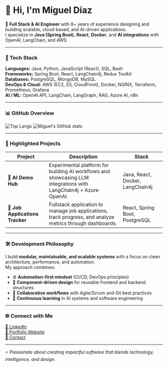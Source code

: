 # 👋 Hi, I'm Miguel Díaz  

🚀 **Full Stack & AI Engineer** with 8+ years of experience designing and building scalable, cloud-based, and AI-driven applications.  
I specialize in **Java (Spring Boot)**, **React**, **Docker**, and **AI integrations** with OpenAI, LangChain, and AWS.  

---

### 🧠 Tech Stack
**Languages:** Java, Python, JavaScript (React), SQL, Bash  
**Frameworks:** Spring Boot, React, LangChain4j, Redux Toolkit  
**Databases:** PostgreSQL, MongoDB, MySQL  
**DevOps & Cloud:** AWS (EC2, S3, CloudFront), Docker, NGINX, Terraform, Prometheus, Grafana  
**AI / ML:** OpenAI API, LangChain, LangGraph, RAG, Azure AI, n8n  

---

### 📊 GitHub Overview

![Top Langs](https://github-readme-stats.vercel.app/api/top-langs/?username=MikeDiaz-Pro&layout=donut&theme=tokyonight)
![Miguel's GitHub stats](https://github-readme-stats.vercel.app/api?username=MikeDiaz-Pro&show_icons=true&theme=tokyonight)

---

### 🧩 Highlighted Projects
| Project | Description | Stack |
|----------|--------------|--------|
| 🧠 **AI Demo Hub** | Experimental platform for building AI workflows and showcasing LLM integrations with LangChain4j + Azure OpenAI. | Java, React, Docker, LangChain4j |
| 💼 **Job Applications Tracker** | Fullstack application to manage job applications, track progress, and analyze metrics through dashboards. | React, Spring Boot, PostgreSQL |

---

### 🛠️ Development Philosophy
I build **modular, maintainable, and scalable systems** with a focus on clean architecture, performance, and automation.  
My approach combines:
- ⚙️ **Automation-first mindset** (CI/CD, DevOps principles)  
- 🧩 **Component-driven design** for reusable frontend and backend structures  
- 🤝 **Collaborative workflows** with Agile/Scrum and Git best practices  
- 🧠 **Continuous learning** in AI systems and software engineering  

---

### 🌐 Connect with Me
[💼 LinkedIn](https://www.linkedin.com/in/mikediazpro)  
[📂 Portfolio Website](https://your-portfolio-url.com)  
[📧 Contact](mailto:contact@yourdomain.com)

---

⭐️ *Passionate about creating impactful software that blends technology, intelligence, and design.*
